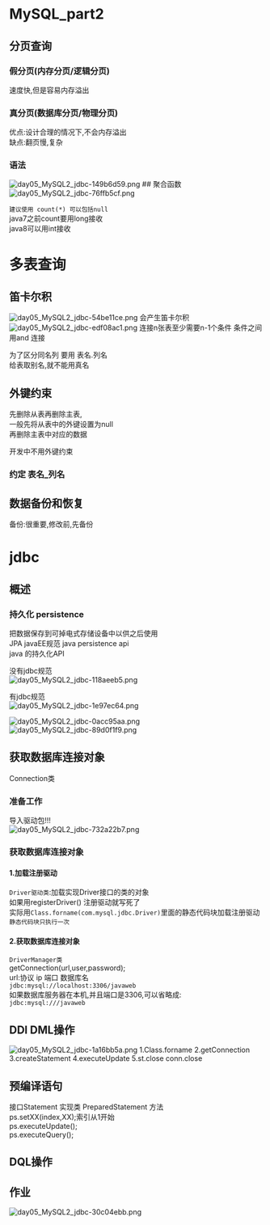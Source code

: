 # MySQL_part2
## 分页查询
### 假分页(内存分页/逻辑分页)
速度快,但是容易内存溢出
### 真分页(数据库分页/物理分页)
优点:设计合理的情况下,不会内存溢出   
缺点:翻页慢,复杂
### 语法
<img alt="day05_MySQL2_jdbc-149b6d59.png" src="assets/day05_MySQL2_jdbc-149b6d59.png" width="" height="" >
## 聚合函数
<img alt="day05_MySQL2_jdbc-76ffb5cf.png" src="assets/day05_MySQL2_jdbc-76ffb5cf.png" width="" height="" >

`建议使用 count(*) 可以包括null `  
 java7之前count要用long接收  
 java8可以用int接收  

# 多表查询
## 笛卡尔积
<img alt="day05_MySQL2_jdbc-54be11ce.png" src="assets/day05_MySQL2_jdbc-54be11ce.png" width="" height="" >  
会产生笛卡尔积  
<img alt="day05_MySQL2_jdbc-edf08ac1.png" src="assets/day05_MySQL2_jdbc-edf08ac1.png" width="" height="" >  
连接n张表至少需要n-1个条件  
条件之间用and 连接  

为了区分同名列 要用 表名.列名    
给表取别名,就不能用真名
## 外键约束
先删除从表再删除主表,  
一般先将从表中的外键设置为null  
再删除主表中对应的数据

开发中不用外键约束
### 约定 表名_列名

## 数据备份和恢复
备份:很重要,修改前,先备份

# jdbc
## 概述
### 持久化 persistence
把数据保存到可掉电式存储设备中以供之后使用  
JPA javaEE规范 java persistence api  
java 的持久化API  

没有jdbc规范  
<img alt="day05_MySQL2_jdbc-118aeeb5.png" src="assets/day05_MySQL2_jdbc-118aeeb5.png" width="" height="" >  

有jdbc规范  
<img alt="day05_MySQL2_jdbc-1e97ec64.png" src="assets/day05_MySQL2_jdbc-1e97ec64.png" width="" height="" >  

<img alt="day05_MySQL2_jdbc-0acc95aa.png" src="assets/day05_MySQL2_jdbc-0acc95aa.png" width="" height="" >

<img alt="day05_MySQL2_jdbc-89d0f1f9.png" src="assets/day05_MySQL2_jdbc-89d0f1f9.png" width="" height="" >

## 获取数据库连接对象
Connection类
### 准备工作
导入驱动包!!!   
<img alt="day05_MySQL2_jdbc-732a22b7.png" src="assets/day05_MySQL2_jdbc-732a22b7.png" width="" height="" >  
### 获取数据库连接对象
#### 1.加载注册驱动  
`Driver驱动类`:加载实现Driver接口的类的对象  
如果用registerDriver() 注册驱动就写死了    
实际用`Class.forname(com.mysql.jdbc.Driver)`里面的静态代码块加载注册驱动  
`静态代码块只执行一次`
#### 2.获取数据库连接对象  
`DriverManager类 `   
getConnection(url,user,password);  
url:协议 ip 端口 数据库名    
`jdbc:mysql://localhost:3306/javaweb`  
如果数据库服务器在本机,并且端口是3306,可以省略成:  
`jdbc:mysql:///javaweb`    

## DDl DML操作
<img alt="day05_MySQL2_jdbc-1a16bb5a.png" src="assets/day05_MySQL2_jdbc-1a16bb5a.png" width="" height="" >  
1.Class.forname  
2.getConnection  
3.createStatement  
4.executeUpdate  
5.st.close  
conn.close

## 预编译语句

接口Statement
实现类 PreparedStatement
方法  
ps.setXX(index,XX);索引从1开始  
ps.executeUpdate();  
ps.executeQuery();  
## DQL操作


## 作业
<img alt="day05_MySQL2_jdbc-30c04ebb.png" src="assets/day05_MySQL2_jdbc-30c04ebb.png" width="" height="" >
